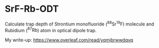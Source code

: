 # SrF-Rb-ODT

Calculate trap depth of Strontium monofluoride ($^{88}\text{Sr}^{19}\text{F}$) molecule and Rubidium ($^{87}\text{Rb}$) atom in optical dipole trap.

My write-up:
https://www.overleaf.com/read/yqmjbrwwdqvq
